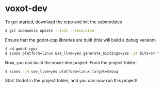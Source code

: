 # voxot-dev

To get started, download the repo and init the submodules

```sh
$ git submodule update --init --recursive
```

Ensure that the godot-cpp libraries are built (this will build a debug version)

```sh
$ cd godot-cpp/
$ scons platform=linux use_llvm=yes generate_bindings=yes -j4 bits=64 target=debug
```

Now, you can build the voxot-dev project.  From the project folder:

```sh
$ scons -j4 use_llvm=yes platform=linux target=debug
```

Start Godot in the project folder, and you can now run this project!
